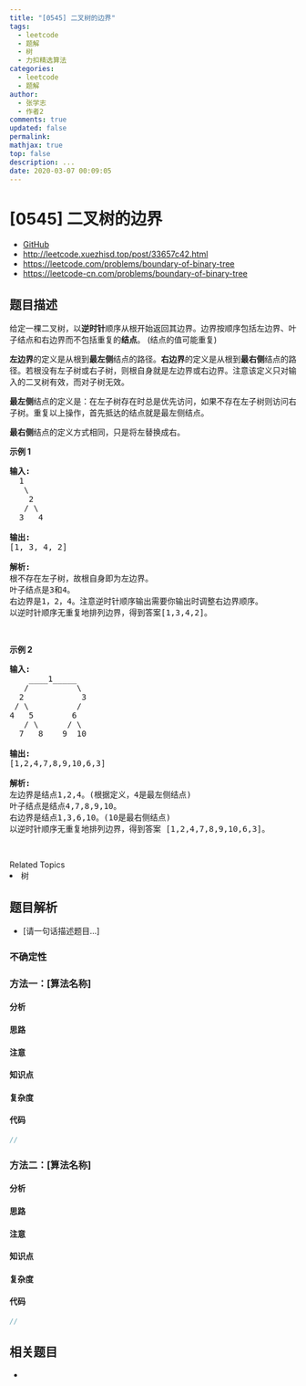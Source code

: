 ```yaml
---
title: "[0545] 二叉树的边界"
tags:
  - leetcode
  - 题解
  - 树
  - 力扣精选算法
categories:
  - leetcode
  - 题解
author:
  - 张学志
  - 作者2
comments: true
updated: false
permalink:
mathjax: true
top: false
description: ...
date: 2020-03-07 00:09:05
---
```



# [0545] 二叉树的边界
* [GitHub](https://github.com/algoboy101/LeetCodeCrowdsource/tree/master/_posts/QA/%5B0545%5D%20%E4%BA%8C%E5%8F%89%E6%A0%91%E7%9A%84%E8%BE%B9%E7%95%8C.md)
* http://leetcode.xuezhisd.top/post/33657c42.html
* https://leetcode.com/problems/boundary-of-binary-tree
* https://leetcode-cn.com/problems/boundary-of-binary-tree


## 题目描述

<p>给定一棵二叉树，以<strong>逆时针</strong>顺序从根开始返回其边界。边界按顺序包括左边界、叶子结点和右边界而不包括重复的<strong>结点</strong>。&nbsp;(结点的值可能重复)</p>

<p><strong>左边界</strong>的定义是从根到<strong>最左侧</strong>结点的路径。<strong>右边界</strong>的定义是从根到<strong>最右侧</strong>结点的路径。若根没有左子树或右子树，则根自身就是左边界或右边界。注意该定义只对输入的二叉树有效，而对子树无效。</p>

<p><strong>最左侧</strong>结点的定义是：在左子树存在时总是优先访问，如果不存在左子树则访问右子树。重复以上操作，首先抵达的结点就是最左侧结点。</p>

<p><strong>最右侧</strong>结点的定义方式相同，只是将左替换成右。</p>

<p><strong>示例 1</strong></p>

<pre><strong>输入:</strong>
  1
   \
    2
   / \
  3   4

<strong>输出:</strong>
[1, 3, 4, 2]

<strong>解析:</strong>
根不存在左子树，故根自身即为左边界。
叶子结点是3和4。
右边界是1，2，4。注意逆时针顺序输出需要你输出时调整右边界顺序。
以逆时针顺序无重复地排列边界，得到答案[1,3,4,2]。
</pre>

<p>&nbsp;</p>

<p><strong>示例 2</strong></p>

<pre><strong>输入:</strong>
    ____1_____
   /          \
  2            3
 / \          / 
4   5        6   
   / \      / \
  7   8    9  10  
       
<strong>输出:</strong>
[1,2,4,7,8,9,10,6,3]

<strong>解析:</strong>
左边界是结点1,2,4。(根据定义，4是最左侧结点)
叶子结点是结点4,7,8,9,10。
右边界是结点1,3,6,10。(10是最右侧结点)
以逆时针顺序无重复地排列边界，得到答案 [1,2,4,7,8,9,10,6,3]。
</pre>

<p>&nbsp;</p>
<div><div>Related Topics</div><div><li>树</li></div></div>


## 题目解析
* [请一句话描述题目...]

### 不确定性


### 方法一：[算法名称]

#### 分析

#### 思路

#### 注意

#### 知识点

#### 复杂度

#### 代码

```cpp
//
```


### 方法二：[算法名称]

#### 分析

#### 思路

#### 注意

#### 知识点

#### 复杂度

#### 代码

```cpp
//
```


## 相关题目
* 
